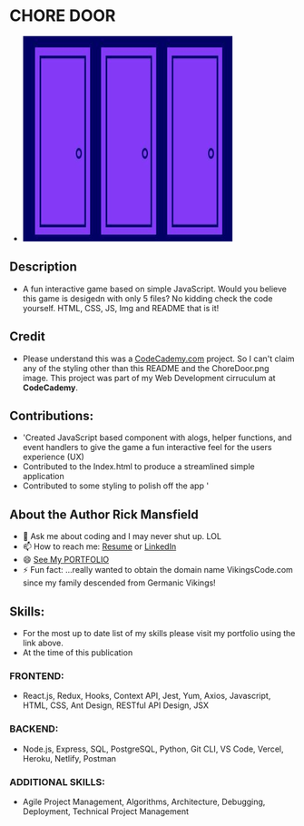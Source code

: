 # CHORE DOOR

- ![img](img/ChoreDoor.png)

## Description
- A fun interactive game based on simple JavaScript. Would you believe this game is desigedn with only 5 files? No kidding check the code yourself. HTML, CSS, JS, Img and README that is it!

## Credit
- Please understand this was a [CodeCademy.com](https://www.codecademy.com/) project. So I can't claim any of the styling other than this README and the ChoreDoor.png image. This project was part of my Web Development cirruculum at __CodeCademy__.

## Contributions:
- 'Created JavaScript based component with alogs, helper functions, and event handlers to give the game a fun interactive feel for the users experience (UX)
- Contributed to the Index.html to produce a streamlined simple application
- Contributed to some styling to polish off the app '

## About the Author Rick Mansfield
- 💬 Ask me about coding and I may never shut up. LOL
- 📫 How to reach me: [Resume](https://resume.creddle.io/resume/4uxc0m7zngm) or [LinkedIn](https://www.linkedin.com/in/peacefulrick/)
- 😄 [See My PORTFOLIO](https://mansfield-port-v3.netlify.app/)
- ⚡ Fun fact: ...really wanted to obtain the domain name VikingsCode.com since my family descended from Germanic Vikings!

## Skills:
- For the most up to date list of my skills please visit my portfolio using the link above. 
- At the time of this publication 
### FRONTEND: 
- React.js, Redux, Hooks, Context API, Jest, Yum, Axios, Javascript, HTML, CSS, Ant Design, RESTful API Design, JSX
### BACKEND:
- Node.js, Express, SQL, PostgreSQL, Python, Git CLI, VS Code, Vercel, Heroku, Netlify, Postman
### ADDITIONAL SKILLS:
- Agile Project Management, Algorithms, Architecture, Debugging, Deployment, Technical Project Management